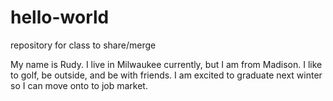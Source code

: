 # hello-world
repository for class to share/merge 

My name is Rudy.  I live in Milwaukee currently, but I am from Madison.
I like to golf, be outside, and be with friends.
I am excited to graduate next winter so I can move onto to job market.
